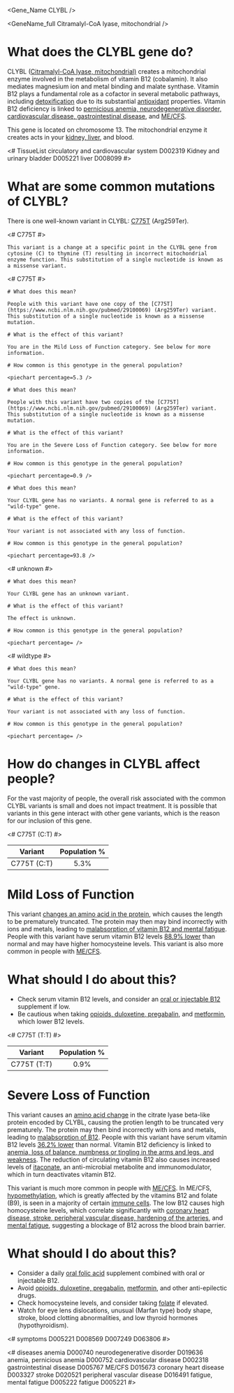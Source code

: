 <Gene_Name CLYBL />

<GeneName_full Citramalyl-CoA lyase, mitochondrial />

# What does the CLYBL gene do?

CLYBL ([Citramalyl-CoA lyase, mitochondrial)](http://www.uniprot.org/uniprot/Q8N0X4#pathology_and_biotech) creates a mitochondrial enzyme involved  in the metabolism of vitamin B12 (cobalamin). It also mediates magnesium ion and metal binding and malate synthase. Vitamin B12 plays a fundamental role as a cofactor in several metabolic pathways, including [detoxification](https://www.ncbi.nlm.nih.gov/pubmed/19409980) due to its substantial [antioxidant](https://www.ncbi.nlm.nih.gov/pubmed/19799418) properties. Vitamin B12 deficiency is linked to [pernicious anemia, neurodegenerative disorder, cardiovascular disease, gastrointestinal disease](https://www.ncbi.nlm.nih.gov/pubmed/22367966), and [ME/CFS](https://www.ncbi.nlm.nih.gov/pubmed/29100069).

This gene is located on chromosome 13. The mitochondrial enzyme it creates acts in your [kidney, liver](https://www.ncbi.nlm.nih.gov/gene/171425#gene-expression), and blood.

<# TissueList circulatory and cardiovascular system D002319 Kidney and urinary bladder D005221 liver D008099  #>
 
<TissueList D002319 D005221 D008099  />

<GeneAnalysis gene="CLYBL" interval="NC_000013.11:g.99606664_99909459"> 

# What are some common mutations of CLYBL?
 
There is one well-known variant in CLYBL: [C775T](https://www.ncbi.nlm.nih.gov/pubmed/29100069) (Arg259Ter).

<# C775T #>
  <Variant hgvs="NC_000013.11:g.99866380C>T" name="C775T"> 

    This variant is a change at a specific point in the CLYBL gene from cytosine (C) to thymine (T) resulting in incorrect mitochondrial enzyme function. This substitution of a single nucleotide is known as a missense variant.
 
  </Variant>

<# C775T #>
  <Genotype hgvs="NC_000013.11:g.[99866380C>T];[99866380=]" name="C775T"> 

    # What does this mean?
 
    People with this variant have one copy of the [C775T](https://www.ncbi.nlm.nih.gov/pubmed/29100069) (Arg259Ter) variant. This substitution of a single nucleotide is known as a missense mutation.

    # What is the effect of this variant?

    You are in the Mild Loss of Function category. See below for more information.

    # How common is this genotype in the general population?

    <piechart percentage=5.3 />
  </Genotype>
  <Genotype hgvs="NC_000013.11:g.[99866380C>T];[99866380C>T]" name="C775T"> 
 
    # What does this mean?

    People with this variant have two copies of the [C775T](https://www.ncbi.nlm.nih.gov/pubmed/29100069) (Arg259Ter) variant. This substitution of a single nucleotide is known as a missense mutation.

    # What is the effect of this variant?

    You are in the Severe Loss of Function category. See below for more information.

    # How common is this genotype in the general population?

    <piechart percentage=0.9 />
  </Genotype>

  <Genotype hgvs="NC_000013.11:g.[99866380=];[99866380=]" name="C775T"> 
 
    # What does this mean?

    Your CLYBL gene has no variants. A normal gene is referred to as a "wild-type" gene.

    # What is the effect of this variant?

    Your variant is not associated with any loss of function.

    # How common is this genotype in the general population?

    <piechart percentage=93.8 />
  </Genotype>
<# unknown #>
  <Genotype hgvs="unknown"> 
 
    # What does this mean?

    Your CLYBL gene has an unknown variant.

    # What is the effect of this variant?

    The effect is unknown.

    # How common is this genotype in the general population?

    <piechart percentage= />
  </Genotype>
<# wildtype #>
  <Genotype hgvs="wildtype">
 
    # What does this mean?

    Your CLYBL gene has no variants. A normal gene is referred to as a "wild-type" gene.

    # What is the effect of this variant?

    Your variant is not associated with any loss of function.

    # How common is this genotype in the general population?

    <piechart percentage= />
  </Genotype>
</GeneAnalysis>

# How do changes in CLYBL affect people?

For the vast majority of people, the overall risk associated with the common CLYBL variants is small and does not impact treatment. It is possible that variants in this gene interact with other gene variants, which is the reason for our inclusion of this gene.

<# C775T (C:T) #>

| Variant       |Population %           | 
| :-------------: |:-------------:|
| C775T (C:T) | 5.3% |

# Mild Loss of Function

This variant [changes an amino acid in the protein](https://www.ncbi.nlm.nih.gov/pubmed/22367966), which causes the length to be prematurely truncated. The protein may then may bind incorrectly with ions and metals, leading to [malabsorption of vitamin B12 and mental fatigue](https://www.ncbi.nlm.nih.gov/pubmed/25902009). People with this variant have serum vitamin B12 levels [88.9% lower](https://www.ncbi.nlm.nih.gov/pubmed/22367966) than normal and may have higher homocysteine levels. This variant is also more common in people with [ME/CFS]( https://www.ncbi.nlm.nih.gov/pubmed/29100069).

# What should I do about this?

* Check serum vitamin B12 levels, and consider an [oral or injectable B12](https://www.ncbi.nlm.nih.gov/pubmed/25902009) supplement if low.
* Be cautious when taking [opioids, duloxetine, pregabalin](https://www.ncbi.nlm.nih.gov/pubmed/25902009), and [metformin](https://www.ncbi.nlm.nih.gov/pubmed/20488910?dopt=Abstract), which lower B12 levels.

<# C775T (T:T) #>

| Variant       |Population %           | 
| :-------------: |:-------------:|
| C775T (T:T) | 0.9% |

# Severe Loss of Function

This variant causes an [amino acid change](https://www.ncbi.nlm.nih.gov/pubmed/22367966) in the citrate lyase beta-like protein encoded by CLYBL, causing the protien length to be truncated very prematurely. The protein may then bind incorrectly with ions and metals, leading to [malabsorption of B12](https://www.ncbi.nlm.nih.gov/pubmed/25902009). People with this variant have serum vitamin B12 levels [36.2% lower](https://www.ncbi.nlm.nih.gov/pubmed/22367966) than normal. Vitamin B12 deficiency is linked to [anemia, loss of balance, numbness or tingling in the arms and legs, and weakness](https://medlineplus.gov/ency/article/002403.htm). The reduction of circulating vitamin B12 also causes increased levels of [itaconate]( https://www.ncbi.nlm.nih.gov/pubmed/29056341), an anti-microbial metabolite and immunomodulator, which in turn deactivates vitamin B12. 

This variant is much more common in people with [ME/CFS]( https://www.ncbi.nlm.nih.gov/pubmed/29100069). In ME/CFS, [hypomethylation](http://dx.doi.org/10.4172/2155-9899.1000228), which is greatly affected by the vitamins B12 and folate (B9), is seen in a majority of certain [immune cells](https://www.ncbi.nlm.nih.gov/pubmed/25111603/). The low B12 causes high homocysteine levels, which correlate significantly with [coronary heart disease, stroke, peripheral vascular disease, hardening of the arteries](https://labtestsonline.org/tests/homocysteine), and [mental fatigue](https://www.ncbi.nlm.nih.gov/pubmed/25902009), suggesting a blockage of B12 across the blood brain barrier.

# What should I do about this?

* Consider a daily [oral folic acid](https://www.ncbi.nlm.nih.gov/pubmed/25902009) supplement combined with oral or injectable B12.
* Avoid [opioids, duloxetine, pregabalin](https://www.ncbi.nlm.nih.gov/pubmed/25902009), [metformin](https://www.ncbi.nlm.nih.gov/pubmed/20488910?dopt=Abstract), and other anti-epilectic drugs.
* Check homocysteine levels, and consider taking [folate](https://medlineplus.gov/druginfo/natural/1017.html) if elevated.
* Watch for eye lens dislocations, unusual (Marfan type) body shape, stroke, blood clotting abnormalities, and low thyroid hormones (hypothyroidism).

<# symptoms D005221 D008569 D007249 D063806 #>

<symptoms fatigue D005221 memory problems D008569 inflamation D007249 muscle aches and pain D063806 />

<# diseases anemia	D000740 neurodegenerative disorder	D019636 anemia, pernicious anemia	D000752 cardiovascular disease	D002318
 gastrointestinal disease	D005767 ME/CFS	D015673 coronary heart disease	D003327 stroke	D020521 peripheral vascular disease	D016491
 fatigue, mental fatigue	D005222 fatigue	D005221 #>

<diseases D000740 D019636 D000752 D002318 D005767 D015673 D003327 D020521 D016491 D005222 D005221 />
